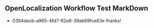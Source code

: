 ## OpenLocalization Workflow Test MarkDown

* 0394dacb-a965-4fd7-92e8-39ab69fce83e 
thanks!



<!--HONumber=Jan16_HO3-->
